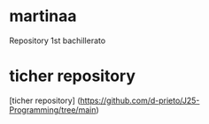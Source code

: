 # martinaa
Repository 1st bachillerato
# ticher repository
[ticher repository] (https://github.com/d-prieto/J25-Programming/tree/main)
